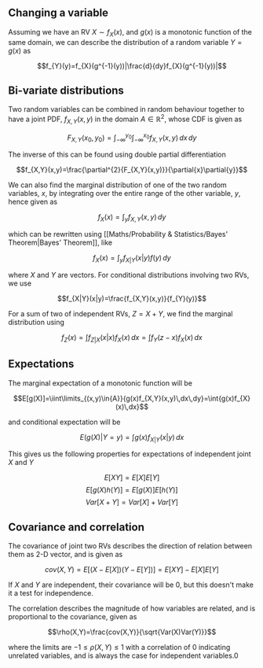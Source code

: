 ## Changing a variable

Assuming we have an RV $X\sim{f_{X}(x)}$, and $g(x)$ is a monotonic function of the same domain, we can describe the distribution of a random variable $Y=g(x)$ as

$$f_{Y}(y)=f_{X}(g^{-1}(y))|\frac{d}{dy}f_{X}(g^{-1}(y))|$$

## Bi-variate distributions

Two random variables can be combined in random behaviour together to have a joint PDF, $f_{X,Y}(x,y)$ in the domain $A\in\mathbb{R}^{2}$, whose CDF is given as

$$F_{X,Y}(x_{0},y_{0})=\int_{-\infty}^{y_{0}}\int_{-\infty}^{x_{0}}f_{X,Y}(x,y)\,dx\,dy$$

The inverse of this can be found using double partial differentiation

$$f_{X,Y}(x,y)=\frac{\partial^{2}{F_{X,Y}(x,y)}}{\partial{x}\partial{y}}$$

We can also find the marginal distribution of one of the two random variables, $x$, by integrating over the entire range of the other variable, $y$, hence given as

$$f_{X}(x)=\int_{y}{f_{X,Y}(x,y)\,dy}$$

which can be rewritten using [[Maths/Probability & Statistics/Bayes' Theorem|Bayes' Theorem]], like

$$f_{X}(x)=\int_{y}{f_{X|Y}(x|y)f(y)\,dy}$$

where $X$ and $Y$ are vectors. For conditional distributions involving two RVs, we use

$$f_{X|Y}(x|y)=\frac{f_{X,Y}(x,y)}{f_{Y}(y)}$$

For a sum of two of independent RVs, $Z=X+Y$, we find the marginal distribution using

$$f_{Z}(x)=\int{f_{Z|X}(x|x)f_{X}(x)\,dx}=\int{f_{Y}(z-x)f_{X}(x)\,dx}$$

## Expectations

The marginal expectation of a monotonic function will be

$$E[g(X)]=\iint\limits_{(x,y)\in{A}}{g(x)f_{X,Y}(x,y)\,dx\,dy}=\int{g(x)f_{X}(x)\,dx}$$

and conditional expectation will be 

$$E(g(X)|Y=y)=\int{g(x)f_{X|Y}(x|y)\,dx}$$

This gives us the following properties for expectations of independent joint $X$ and $Y$

$$E[XY]=E[X]E[Y]$$
$$E[g(X)h(Y)]=E[g(X)]E[h(Y)]$$
$$Var[X+Y]=Var[X]+Var[Y]$$

## Covariance and correlation

The covariance of joint two RVs describes the direction of relation between them as 2-D vector, and is given as

$$cov(X,Y)=E[(X-E[X])(Y-E[Y])]=E[XY]-E[X]E[Y]$$

If $X$ and $Y$ are independent, their covariance will be 0, but this doesn't make it a test for independence.

The correlation describes the magnitude of how variables are related, and is proportional to the covariance, given as

$$\rho(X,Y)=\frac{cov(X,Y)}{\sqrt{Var(X)Var(Y)}}$$

where the limits are $-1\le\rho(X,Y)\le1$ with a correlation of 0 indicating unrelated variables, and is always the case for independent variables.0